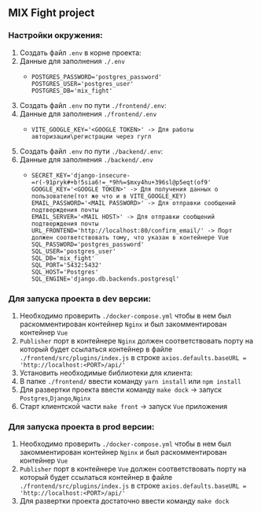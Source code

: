 ## MIX Fight project

### Настройки окружения:

1. Создать файл `.env` в корне проекта:
2. Данные для заполнения `./.env`
    *  ```text
       POSTGRES_PASSWORD='postgres_password'
       POSTGRES_USER='postgres_user'
       POSTGRES_DB='mix_fight'
       ```
3. Создать файл `.env` по пути `./frontend/.env`:
4. Данные для заполнения `./frontend/.env`
    *  ```text
       VITE_GOOGLE_KEY='<GOOGLE TOKEN>' -> Для работы авторизации\регистрации через гугл 
       ```
5. Создать файл `.env` по пути `./backend/.env`:
6. Данные для заполнения `./backend/.env`
    *  ```text
       SECRET_KEY='django-insecure-=r(-91pryk#+b!5sia6!=_*9h%=$mxy4hu+396sl@p5eqt(of9'
       GOOGLE_KEY='<GOOGLE TOKEN>' -> Для получения данных о пользователе(тот же что и в VITE_GOOGLE_KEY)
       EMAIL_PASSWORD='<MAIL PASSWORD>' -> Для отправки сообщений подтверждения почты
       EMAIL_SERVER='<MAIL HOST>' -> Для отправки сообщений подтверждения почты
       URL_FRONTEND='http://localhost:80/confirm_email/' -> Порт должен соответствовать тому, что указан в контейнере Vue
       SQL_PASSWORD='postgres_password'
       SQL_USER='postgres_user'
       SQL_DB='mix_fight'
       SQL_PORT='5432:5432'
       SQL_HOST='Postgres'
       SQL_ENGINE='django.db.backends.postgresql'
       ```

### Для запуска проекта в dev версии:

1. Необходимо проверить `./docker-compose.yml` чтобы в нем был раскомментирован контейнер `Nginx` и был закомментирован
   контейнер `Vue`
2. `Publisher` порт в контейнере `Nginx` должен соответствовать порту на который будет ссылаться контейнер в
   файле `./frontend/src/plugins/index.js` в строке `axios.defaults.baseURL = 'http://localhost:<PORT>/api/'`
3. Установить необходимые библиотеки для клиента:
4. В папке `./frontend/` ввести команду `yarn install` или `npm install`
5. Для развертки проекта ввести команду `make dock` -> запуск `Postgres`,`Django`,`Nginx`
6. Старт клиентской части `make front` -> запуск `Vue` приложения

### Для запуска проекта в prod версии:

1. Необходимо проверить `./docker-compose.yml` чтобы в нем был закомментирован контейнер `Nginx` и был раскомментирован
   контейнер `Vue`
2. `Publisher` порт в контейнере `Vue` должен соответствовать порту на который будет ссылаться контейнер в
   файле `./frontend/src/plugins/index.js` в строке `axios.defaults.baseURL = 'http://localhost:<PORT>/api/'`
3. Для развертки проекта достаточно ввести команду `make dock`
